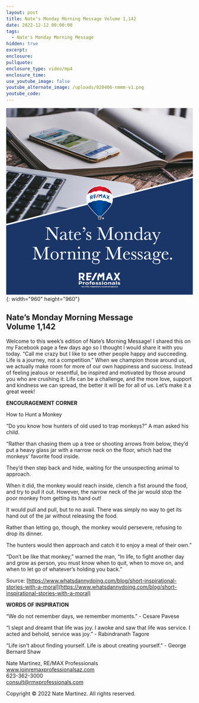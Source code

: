 ```yaml
---
layout: post
title: Nate's Monday Morning Message Volume 1,142
date: 2022-12-12 00:00:00
tags:
  - Nate's Monday Morning Message
hidden: true
excerpt:
enclosure:
pullquote:
enclosure_type: video/mp4
enclosure_time:
use_youtube_image: false
youtube_alternate_image: /uploads/020406-nmmm-v1.png
youtube_code:
---
```

![](/uploads/020406-nmmm-v1-1.png){: width="960" height="960"}

## **Nate’s Monday Morning Message<br>Volume 1,142**

Welcome to this week’s edition of Nate’s Morning Message\! I shared this on my Facebook page a few days ago so I thought I would share it with you today. “Call me crazy but I like to see other people happy and succeeding. Life is a journey, not a competition.” When we champion those around us, we actually make room for more of our own happiness and success. Instead of feeling jealous or resentful, be inspired and motivated by those around you who are crushing it. Life can be a challenge, and the more love, support and kindness we can spread, the better it will be for all of us. Let’s make it a great week\!

**ENCOURAGEMENT CORNER&nbsp;**

How to Hunt a Monkey

“Do you know how hunters of old used to trap monkeys?” A man asked his child.

“Rather than chasing them up a tree or shooting arrows from below, they’d put a heavy glass jar with a narrow neck on the floor, which had the monkeys’ favorite food inside.

They’d then step back and hide, waiting for the unsuspecting animal to approach.

When it did, the monkey would reach inside, clench a fist around the food, and try to pull it out. However, the narrow neck of the jar would stop the poor monkey from getting its hand out\!

It would pull and pull, but to no avail. There was simply no way to get its hand out of the jar without releasing the food.

Rather than letting go, though, the monkey would persevere, refusing to drop its dinner.

The hunters would then approach and catch it to enjoy a meal of their own.”

“Don’t be like that monkey,” warned the man, “In life, to fight another day and grow as person, you must know when to quit, when to move on, and when to let go of whatever’s holding you back.”

Source: [https://www.whatsdannydoing.com/blog/short-inspirational-stories-with-a-moral](https://www.whatsdannydoing.com/blog/short-inspirational-stories-with-a-moral)

**WORDS OF INSPIRATION**

“We do not remember days, we remember moments.” - Cesare Pavese

“I slept and dreamt that life was joy. I awoke and saw that life was service. I acted and behold, service was joy.” - Rabindranath Tagore

“Life isn't about finding yourself. Life is about creating yourself.” - George Bernard Shaw

Nate Martinez, RE/MAX Professionals<br>www.joinremaxprofessionalsaz.com<br>623-362-3000<br>consult@rmxprofessionals.com

Copyright &copy; 2022 Nate Martinez. All rights reserved.